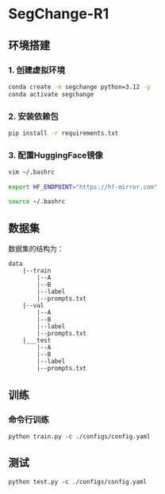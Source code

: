 # SegChange-R1


## 环境搭建

### 1. 创建虚拟环境

```bash
conda create -n segchange python=3.12 -y
conda activate segchange
```

### 2. 安装依赖包

```bash
pip install -r requirements.txt
```

### 3. 配置HuggingFace镜像

```bash
vim ~/.bashrc
 
export HF_ENDPOINT="https://hf-mirror.com"

source ~/.bashrc
```

## 数据集

数据集的结构为：
```text
data
    |--train
        |--A
        |--B
        |--label
        |--prompts.txt
    |--val
        |--A
        |--B
        |--label
        |--prompts.txt
    |___test
        |--A
        |--B
        |--label
        |--prompts.txt
```

## 训练

### 命令行训练
```shell
python train.py -c ./configs/config.yaml
```

## 测试
```shell
python test.py -c ./configs/config.yaml
```
